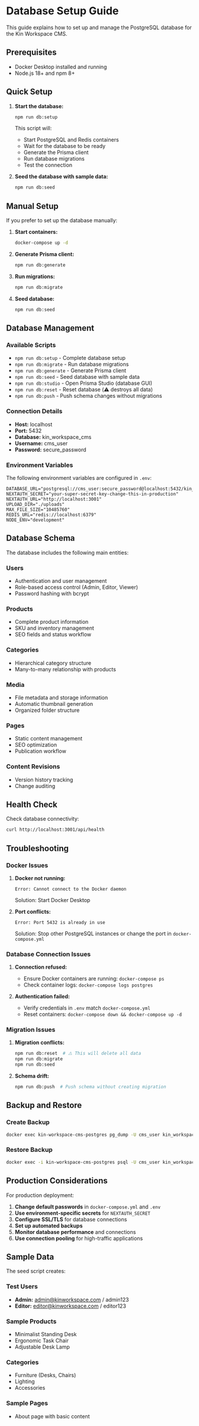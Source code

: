 # Database Setup Guide

This guide explains how to set up and manage the PostgreSQL database for the Kin Workspace CMS.

## Prerequisites

- Docker Desktop installed and running
- Node.js 18+ and npm 8+

## Quick Setup

1. **Start the database:**
   ```bash
   npm run db:setup
   ```

   This script will:
   - Start PostgreSQL and Redis containers
   - Wait for the database to be ready
   - Generate the Prisma client
   - Run database migrations
   - Test the connection

2. **Seed the database with sample data:**
   ```bash
   npm run db:seed
   ```

## Manual Setup

If you prefer to set up the database manually:

1. **Start containers:**
   ```bash
   docker-compose up -d
   ```

2. **Generate Prisma client:**
   ```bash
   npm run db:generate
   ```

3. **Run migrations:**
   ```bash
   npm run db:migrate
   ```

4. **Seed database:**
   ```bash
   npm run db:seed
   ```

## Database Management

### Available Scripts

- `npm run db:setup` - Complete database setup
- `npm run db:migrate` - Run database migrations
- `npm run db:generate` - Generate Prisma client
- `npm run db:seed` - Seed database with sample data
- `npm run db:studio` - Open Prisma Studio (database GUI)
- `npm run db:reset` - Reset database (⚠️ destroys all data)
- `npm run db:push` - Push schema changes without migrations

### Connection Details

- **Host:** localhost
- **Port:** 5432
- **Database:** kin_workspace_cms
- **Username:** cms_user
- **Password:** secure_password

### Environment Variables

The following environment variables are configured in `.env`:

```env
DATABASE_URL="postgresql://cms_user:secure_password@localhost:5432/kin_workspace_cms"
NEXTAUTH_SECRET="your-super-secret-key-change-this-in-production"
NEXTAUTH_URL="http://localhost:3001"
UPLOAD_DIR="./uploads"
MAX_FILE_SIZE="10485760"
REDIS_URL="redis://localhost:6379"
NODE_ENV="development"
```

## Database Schema

The database includes the following main entities:

### Users
- Authentication and user management
- Role-based access control (Admin, Editor, Viewer)
- Password hashing with bcrypt

### Products
- Complete product information
- SKU and inventory management
- SEO fields and status workflow

### Categories
- Hierarchical category structure
- Many-to-many relationship with products

### Media
- File metadata and storage information
- Automatic thumbnail generation
- Organized folder structure

### Pages
- Static content management
- SEO optimization
- Publication workflow

### Content Revisions
- Version history tracking
- Change auditing

## Health Check

Check database connectivity:

```bash
curl http://localhost:3001/api/health
```

## Troubleshooting

### Docker Issues

1. **Docker not running:**
   ```
   Error: Cannot connect to the Docker daemon
   ```
   Solution: Start Docker Desktop

2. **Port conflicts:**
   ```
   Error: Port 5432 is already in use
   ```
   Solution: Stop other PostgreSQL instances or change the port in `docker-compose.yml`

### Database Connection Issues

1. **Connection refused:**
   - Ensure Docker containers are running: `docker-compose ps`
   - Check container logs: `docker-compose logs postgres`

2. **Authentication failed:**
   - Verify credentials in `.env` match `docker-compose.yml`
   - Reset containers: `docker-compose down && docker-compose up -d`

### Migration Issues

1. **Migration conflicts:**
   ```bash
   npm run db:reset  # ⚠️ This will delete all data
   npm run db:migrate
   npm run db:seed
   ```

2. **Schema drift:**
   ```bash
   npm run db:push  # Push schema without creating migration
   ```

## Backup and Restore

### Create Backup

```bash
docker exec kin-workspace-cms-postgres pg_dump -U cms_user kin_workspace_cms > backup.sql
```

### Restore Backup

```bash
docker exec -i kin-workspace-cms-postgres psql -U cms_user kin_workspace_cms < backup.sql
```

## Production Considerations

For production deployment:

1. **Change default passwords** in `docker-compose.yml` and `.env`
2. **Use environment-specific secrets** for `NEXTAUTH_SECRET`
3. **Configure SSL/TLS** for database connections
4. **Set up automated backups**
5. **Monitor database performance** and connections
6. **Use connection pooling** for high-traffic applications

## Sample Data

The seed script creates:

### Test Users
- **Admin:** admin@kinworkspace.com / admin123
- **Editor:** editor@kinworkspace.com / editor123

### Sample Products
- Minimalist Standing Desk
- Ergonomic Task Chair
- Adjustable Desk Lamp

### Categories
- Furniture (Desks, Chairs)
- Lighting
- Accessories

### Sample Pages
- About page with basic content